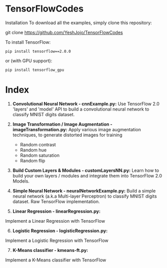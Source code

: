 # TensorFlowCodes

Installation
To download all the examples, simply clone this repository:

git clone https://github.com/YeshJojo/TensorFlowCodes

To install TensorFlow:
```
pip install tensorflow==2.0.0
```
or (with GPU support):
```
pip install tensorflow_gpu
```

# Index

1. **Convolutional Neural Network - cnnExample.py:**
    Use TensorFlow 2.0 'layers' and 'model' API to build a convolutional neural network to classify MNIST digits dataset.
  
  
2. **Image Transformation / Image Augmentation - imageTransformation.py:**
    Apply various image augmentation techniques, to generate distorted images for training
    * Random contrast
    * Random hue
    * Random saturation
    * Random flip
  
3. **Build Custom Layers & Modules - customLayersNN.py:**
    Learn how to build your own layers / modules and integrate them into TensorFlow 2.0 Models.
    
4. **Simple Neural Network - neuralNetworkExample.py:**
    Build a simple neural network (a.k.a Multi-layer Perceptron) to classify MNIST digits dataset. Raw TensorFlow implementation.
    
5. **Linear Regression - linearRegression.py:**

Implement a Linear Regression with TensorFlow

6. **Logistic Regression - logisticRegression.py:**

Implement a Logistic Regression with TensorFlow
    
7. **K-Means classifier - kmeans-ft.py:**

Implement a K-Means classifier with TensorFlow

